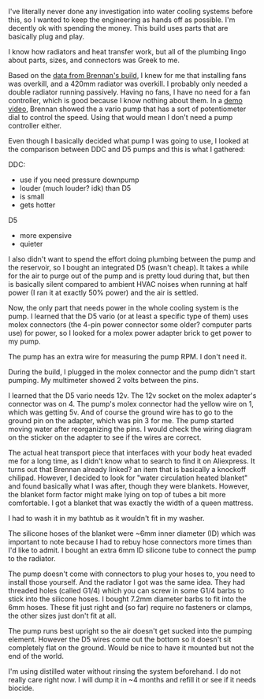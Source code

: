 I've literally never done any investigation into water cooling systems before this, so I wanted to keep the engineering as hands off as possible. I'm decently ok with spending the money. This build uses parts that are basically plug and play.

I know how radiators and heat transfer work, but all of the plumbing lingo about parts, sizes, and connectors was Greek to me.

Based on the [data from Brennan's build](../brennan/Prototype%20MK1), I knew for me that installing fans was overkill, and a 420mm radiator was overkill. I probably only needed a double radiator running passively.
Having no fans, I have no need for a fan controller, which is good because I know nothing about them. In a [demo video](https://youtu.be/EfuD8lSTTqg), Brennan showed the a vario pump that has a sort of potentiometer dial to control the speed. Using that would mean I don't need a pump controller either.

Even though I basically decided what pump I was going to use, I looked at the comparison between DDC and D5 pumps and this is what I gathered:

DDC:
- use if you need pressure downpump
- louder (much louder? idk) than D5
- is small
- gets hotter

D5
- more expensive
- quieter

I also didn't want to spend the effort doing plumbing between the pump and the reservoir, so I bought an integrated D5 (wasn't cheap). It takes a while for the air to purge out of the pump and is pretty loud during that, but then is basically silent compared to ambient HVAC noises when running at half power (I ran it at exactly 50% power) and the air is settled.

Now, the only part that needs power in the whole cooling system is the pump. I learned that the D5 vario (or at least a specific type of them) uses molex connectors (the 4-pin power connector some older? computer parts use) for power, so I looked for a molex power adapter brick to get power to my pump.

The pump has an extra wire for measuring the pump RPM. I don't need it.

During the build, I plugged in the molex connector and the pump didn't start pumping. My multimeter showed 2 volts between the pins.

I learned that the D5 vario needs 12v. The 12v socket on the molex adapter's connector was on 4. The pump's molex connector had the yellow wire on 1, which was getting 5v. And of course the ground wire has to go to the ground pin on the adapter, which was pin 3 for me. The pump started moving water after reorganizing the pins. I would check the wiring diagram on the sticker on the adapter to see if the wires are correct.

The actual heat transport piece that interfaces with your body heat evaded me for a long time, as I didn't know what to search to find it on Aliexpress. It turns out that Brennan already linked? an item that is basically a knockoff chilipad. However, I decided to look for "water circulation heated blanket" and found basically what I was after, though they were blankets. However, the blanket form factor might make lying on top of tubes a bit more comfortable. I got a blanket that was exactly the width of a queen mattress.

I had to wash it in my bathtub as it wouldn't fit in my washer.

The silicone hoses of the blanket were ~6mm inner diameter (ID) which was important to note because I had to rebuy hose connectors more times than I'd like to admit. I bought an extra 6mm ID silicone tube to connect the pump to the radiator.

The pump doesn't come with connectors to plug your hoses to, you need to install those yourself. And the radiator I got was the same idea. They had threaded holes (called G1/4) which you can screw in some G1/4 barbs to stick into the silicone hoses. I bought 7.2mm diameter barbs to fit into the 6mm hoses. These fit just right and (so far) require no fasteners or clamps, the other sizes just don't fit at all.

The pump runs best upright so the air doesn't get sucked into the pumping element. However the D5 wires come out the bottom so it doesn't sit completely flat on the ground. Would be nice to have it mounted but not the end of the world.

I'm using distilled water without rinsing the system beforehand. I do not really care right now. I will dump it in ~4 months and refill it or see if it needs biocide.
